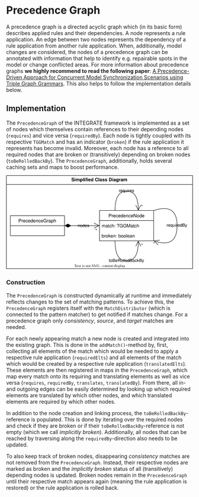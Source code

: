 # Precedence Graph

A precedence graph is a directed acyclic graph which (in its basic form) describes applied rules and their dependencies. A node represents a rule application. An edge between two nodes represents the dependency of a rule application from another rule application. When, additionally, model changes are considered, the nodes of a precedence graph can be annotated with information that help to identify e.g. repairable spots in the model or change conflicted areas. For more information about precedence graphs **we highly recommend to read the following paper**: [A Precedence-Driven Approach for Concurrent Model Synchronization Scenarios using Triple Graph Grammars](https://doi.org/10.1145/3426425.3426931). This also helps to follow the implementation details below.

## Implementation

The `PrecedenceGraph` of the INTEGRATE framework is implemented as a set of nodes which themselves contain references to their depending nodes (`requires`) and vice versa (`requiredBy`). Each node is tightly coupled with its respective `TGGMatch` and has an indicator (`broken`) if the rule application it represents has become invalid. Moreover, each node has a reference to all required nodes that are broken or (transitively) depending on broken nodes (`toBeRolledBackBy`). The `PrecedenceGraph`, additionally, holds several caching sets and maps to boost performance.

![Simplified Class Diagram](figures/precedence-graph.drawio.svg)

### Construction

The `PrecedenceGraph` is constructed dynamically at runtime and immediately reflects changes to the set of matching patterns. To achieve this, the `PrecedenceGraph` registers itself with the `MatchDistributor` (which is connected to the pattern matcher) to get notified if matches change. For a precedence graph only *consistency*, *source*, and *target* matches are needed.

For each newly appearing match a new node is created and integrated into the existing graph. This is done in the `addMatch()`-method by, first, collecting all elements of the match which would be needed to apply a respective rule application (`requiredElts`) and all elements of the match which would be created by a respective rule application (`translatedElts`). These elements are then registered in maps in the `PrecedenceGraph`, which map every match onto its requiring and translating elements as well as vice versa (`requires`, `requiredBy`, `translates`, `translatedBy`). From there, all in- and outgoing edges can be easily determined by looking up which required elements are translated by which other nodes, and which translated elements are required by which other nodes.

In addition to the node creation and linking process, the `toBeRolledBackBy`-reference is populated. This is done by iterating over the required nodes and check if they are broken or if their `toBeRolledBackBy`-reference is not empty (which we call *implicitly broken*). Additionally, all nodes that can be reached by traversing along the `requiredBy`-direction also needs to be updated.

To also keep track of broken nodes, disappearing *consistency* matches are not removed from the `PrecedenceGraph`. Instead, their respective nodes are marked as broken and the *implicitly broken* status of all (transitively) depending nodes is updated. Broken nodes remain in the `PrecedenceGraph` until their respective match appears again (meaning the rule application is restored) or the rule application is rolled back. 